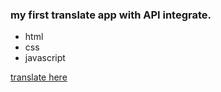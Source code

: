 ### my first translate app with API integrate.
* html
* css
* javascript

[translate here](https://john5ouza.github.io/studies-translater/)
